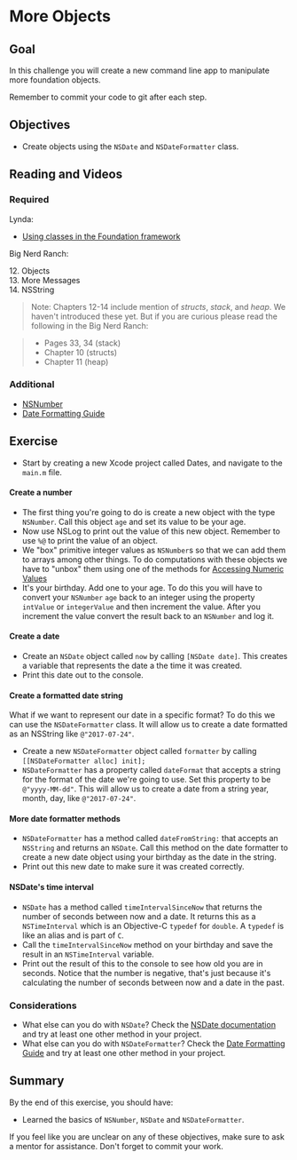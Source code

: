 # More Objects

## Goal

In this challenge you will create a new command line app to manipulate more foundation objects.

Remember to commit your code to git after each step.

## Objectives

* Create objects using the `NSDate` and `NSDateFormatter` class.

## Reading and Videos

### Required

Lynda:

* [Using classes in the Foundation framework](https://www.lynda.com/Objective-C-tutorials/Using-classes-Foundation-framework/143328/156993-4.html?srchtrk=index%3a8%0alinktypeid%3a2%0aq%3aobjective+c%0apage%3a1%0as%3arelevance%0asa%3atrue%0aproducttypeid%3a2)

Big Nerd Ranch:

12\. Objects<br>
13\. More Messages<br>
14\. NSString<br>

> Note: Chapters 12-14 include mention of _structs_, _stack_, and _heap_. We haven't introduced these yet. But if you are curious please read the following in the Big Nerd Ranch:

> - Pages 33, 34 (stack)
> - Chapter 10 (structs)
> - Chapter 11 (heap)

### Additional

* [NSNumber](https://developer.apple.com/reference/foundation/nsnumber)
* [Date Formatting Guide](https://developer.apple.com/library/content/documentation/Cocoa/Conceptual/DataFormatting/Articles/dfDateFormatting10_4.html#//apple_ref/doc/uid/TP40002369-SW1)


## Exercise

* Start by creating a new Xcode project called Dates, and navigate to the `main.m` file.

#### Create a number

* The first thing you're going to do is create a new object with the type `NSNumber`. Call this object `age` and set its value to be your age.
* Now use NSLog to print out the value of this new object. Remember to use `%@` to print the value of an object.
* We "box" primitive integer values as `NSNumber`s so that we can add them to arrays among other things. To do computations with these objects we have to "unbox" them using one of the methods for [Accessing Numeric Values](https://www.google.ca/url?sa=t&rct=j&q=&esrc=s&source=web&cd=2&ved=0ahUKEwjMyqvw-PzVAhUJ7YMKHZKrCGwQFgguMAE&url=https%3A%2F%2Fdeveloper.apple.com%2Fdocumentation%2Ffoundation%2Fnsnumber%2F1412554-integervalue&usg=AFQjCNGMM9wy8aEhem8kbCyEAVXVRay38A)
* It's your birthday. Add one to your age. To do this you will have to convert your `NSNumber` `age` back to an integer using the property `intValue` or `integerValue` and then increment the value. After you increment the value convert the result back to an `NSNumber` and log it.

#### Create a date

* Create an `NSDate` object called `now` by calling `[NSDate date]`. This creates a variable that represents the date a the time it was created.
* Print this date out to the console.

#### Create a formatted date string

What if we want to represent our date in a specific format? To do this we can use the `NSDateFormatter` class. It will allow us to create a date formatted as an NSString like `@"2017-07-24"`.

* Create a new `NSDateFormatter` object called `formatter` by calling `[[NSDateFormatter alloc] init];`
* `NSDateFormatter` has a property called `dateFormat` that accepts a string for the format of the date we're going to use. Set this property to be `@"yyyy-MM-dd"`. This will allow us to create a date from a string year, month, day, like `@"2017-07-24"`.

#### More date formatter methods

* `NSDateFormatter` has a method called `dateFromString:` that accepts an `NSString` and returns an `NSDate`. Call this method on the date formatter to create a new date object using your birthday as the date in the string.
* Print out this new date to make sure it was created correctly.

#### NSDate's time interval

* `NSDate` has a method called `timeIntervalSinceNow` that returns the number of seconds between now and a date. It returns this as a `NSTimeInterval` which is an Objective-C `typedef` for `double`. A `typedef` is like an alias and is part of `C`.
* Call the `timeIntervalSinceNow` method on your birthday and save the result in an `NSTimeInterval` variable.
* Print out the result of this to the console to see how old you are in seconds. Notice that the number is negative, that's just because it's calculating the number of seconds between now and a date in the past.

### Considerations

* What else can you do with `NSDate`? Check the [NSDate documentation](https://developer.apple.com/documentation/foundation/nsdate?language=objc) and try at least one other method in your project.
* What else can you do with `NSDateFormatter`? Check the [Date Formatting Guide](https://developer.apple.com/library/content/documentation/Cocoa/Conceptual/DataFormatting/Articles/dfDateFormatting10_4.html#//apple_ref/doc/uid/TP40002369-SW1) and try at least one other method in your project.

## Summary

By the end of this exercise, you should have:

* Learned the basics of `NSNumber`, `NSDate` and `NSDateFormatter`.

If you feel like you are unclear on any of these objectives, make sure to ask a mentor for assistance. Don't forget to commit your work.

